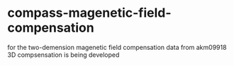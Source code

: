 # compass-magenetic-field-compensation
for the two-demension magenetic field compensation
data from akm09918
3D compsensation is being developed
